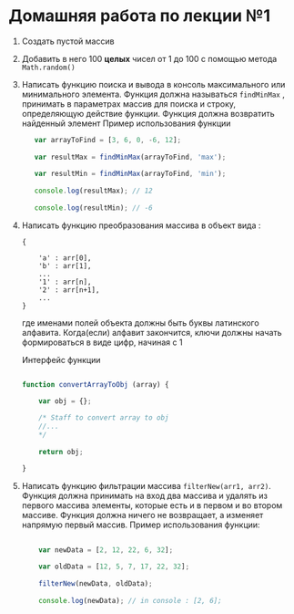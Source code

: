 # Домашняя работа по лекции №1


1. Создать пустой массив

2. Добавить в него 100 **целых** чисел от 1 до 100 с помощью метода `Math.random()`
 
3. Написать функцию поиска и вывода в консоль максимального или минимального элемента. Функция должна называться ```findMinMax``` , принимать в параметрах массив для поиска и строку, определяющую действие функции. Функция должна возвратить найденный элемент
   Пример использования функции
   
    ```javascript
       var arrayToFind = [3, 6, 0, -6, 12];
       
       var resultMax = findMinMax(arrayToFind, 'max');
       
       var resultMin = findMinMax(arrayToFind, 'min');
       
       console.log(resultMax); // 12
       
       console.log(resultMin); // -6
    ```

4. Написать функцию преобразования массива в объект вида : 
    
    ``` 
    {
        
        'a' : arr[0],
        'b' : arr[1],
        ...
        '1' : arr[n],
        '2' : arr[n+1],
        ...
    } 
    ```
    где именами полей объекта должны быть буквы латинского алфавита. Когда(если) алфавит закончится, ключи должны начать формироваться в виде цифр, начиная с 1
       
    Интерфейс функции 
    ```javascript
    
    function convertArrayToObj (array) {
    
        var obj = {};
        
        /* Staff to convert array to obj 
        //...
        */
        
        return obj;
    
    }
    
    ```

5. Написать функцию фильтрации массива `filterNew(arr1, arr2)`. Функция должна принимать на вход два массива и удалять из первого массива элементы, которые есть и в первом и во втором массиве. Функция должна ничего не возвращает, а изменяет напрямую первый массив.
  Пример использования функции:
    
    ```javascript
        
        var newData = [2, 12, 22, 6, 32];
        
        var oldData = [12, 5, 7, 17, 22, 32];
        
        filterNew(newData, oldData);
        
        console.log(newData); // in console : [2, 6];
        
    ```



